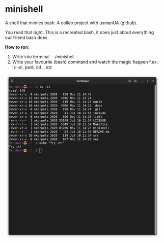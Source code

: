 # minishell
A shell that mimics bash. A collab project with usmanUA (github).  

You read that right. This is a recreated bash, it does just about everything our friend bash does.

**How to run**:
1. Write into terminal - ./minishell  
2. Write your favourite (bash) command and watch the magic happen
  f.ex. ls -al, pwd, cd .. etc

![minishell_running_in_terminal](./minishell.png)  
